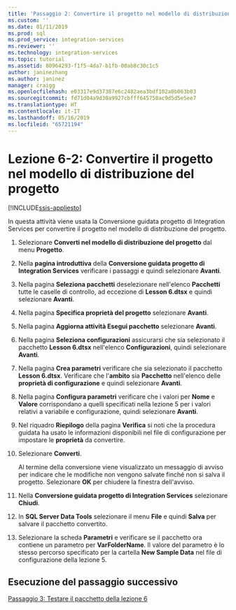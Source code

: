 ```yaml
---
title: 'Passaggio 2: Convertire il progetto nel modello di distribuzione del progetto | Microsoft Docs'
ms.custom: ''
ms.date: 01/11/2019
ms.prod: sql
ms.prod_service: integration-services
ms.reviewer: ''
ms.technology: integration-services
ms.topic: tutorial
ms.assetid: 80964293-f1f5-4da7-b1fb-00ab8c30c1c5
author: janinezhang
ms.author: janinez
manager: craigg
ms.openlocfilehash: e03317e9d37387e6c2482aea3bdf102a0b063b03
ms.sourcegitcommit: fd71d04a9d30a9927cbfff645750ac9d5d5e5ee7
ms.translationtype: HT
ms.contentlocale: it-IT
ms.lasthandoff: 05/16/2019
ms.locfileid: "65721194"
---
```

# <a name="lesson-6-2-convert-the-project-to-the-project-deployment-model"></a>Lezione 6-2: Convertire il progetto nel modello di distribuzione del progetto

[!INCLUDE[ssis-appliesto](../includes/ssis-appliesto-ssvrpluslinux-asdb-asdw-xxx.md)]



In questa attività viene usata la Conversione guidata progetto di Integration Services per convertire il progetto nel modello di distribuzione del progetto.  
  
1.  Selezionare **Converti nel modello di distribuzione del progetto** dal menu **Progetto**.  
  
2.  Nella **pagina introduttiva** della **Conversione guidata progetto di Integration Services** verificare i passaggi e quindi selezionare **Avanti**.  
  
3.  Nella pagina **Seleziona pacchetti** deselezionare nell'elenco **Pacchetti** tutte le caselle di controllo, ad eccezione di **Lesson 6.dtsx** e quindi selezionare **Avanti**.  
  
4.  Nella pagina **Specifica proprietà del progetto** selezionare **Avanti**.  
  
5.  Nella pagina **Aggiorna attività Esegui pacchetto** selezionare **Avanti**.  
  
6.  Nella pagina **Seleziona configurazioni** assicurarsi che sia selezionato il pacchetto **Lesson 6.dtsx** nell'elenco **Configurazioni**, quindi selezionare **Avanti**.  
  
7.  Nella pagina **Crea parametri** verificare che sia selezionato il pacchetto **Lesson 6.dtsx**.  Verificare che l'**ambito** sia **Pacchetto** nell'elenco delle **proprietà di configurazione** e quindi selezionare **Avanti**.  
  
8.  Nella pagina **Configura parametri** verificare che i valori per **Nome** e **Valore** corrispondano a quelli specificati nella lezione 5 per i valori relativi a variabile e configurazione, quindi selezionare **Avanti**.  
  
9. Nel riquadro **Riepilogo** della pagina **Verifica** si noti che la procedura guidata ha usato le informazioni disponibili nel file di configurazione per impostare le **proprietà** da convertire.  
  
10. Selezionare **Converti**.  
  
    Al termine della conversione viene visualizzato un messaggio di avviso per indicare che le modifiche non vengono salvate finché non si salva il progetto. Selezionare **OK** per chiudere la finestra dell'avviso.  
  
11. Nella **Conversione guidata progetto di Integration Services** selezionare **Chiudi**.  
  
12. In **SQL Server Data Tools** selezionare il menu **File** e quindi **Salva** per salvare il pacchetto convertito.  
  
13. Selezionare la scheda **Parametri** e verificare se il pacchetto ora contiene un parametro per **VarFolderName**. Il valore del parametro è lo stesso percorso specificato per la cartella **New Sample Data** nel file di configurazione della lezione 5.  
  
## <a name="go-to-next-task"></a>Esecuzione del passaggio successivo
[Passaggio 3: Testare il pacchetto della lezione 6](../integration-services/lesson-6-3-testing-the-lesson-6-package.md)  
  
  
  
